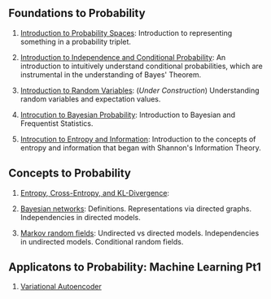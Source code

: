 
## Foundations to Probability

1. [Introduction to Probability Spaces](published_notes/fundamental/intro_prob_spaces/): Introduction to representing something in a probability triplet.

2. [Introduction to Independence and Conditional Probability](published_notes/fundamental/intro_cond_prob/index.md): An introduction to intuitively understand conditional probabilities, which are instrumental in the understanding of Bayes' Theorem.

3. [Introduction to Random Variables](published_notes/fundamental/intro_rand_var/): (*Under Construction*) Understanding random variables and expectation values.

4. [Introcution to Bayesian Probability](preliminaries/intro_bayesian_prob/): Introduction to Bayesian and Frequentist Statistics.

5. [Introcution to Entropy and Information](published_notes/fundamental/intro_entropy/): Introduction to the concepts of entropy and information that began with Shannon's Information Theory.



## Concepts to Probability

1. [Entropy, Cross-Entropy, and KL-Divergence](published_notes/concepts_to_prob/kl_divergence/):  

2. [Bayesian networks](representation/directed/): Definitions. Representations via directed graphs. Independencies in directed models.

3. [Markov random fields](representation/undirected/): Undirected vs directed models. Independencies in undirected models. Conditional random fields.


## Applicatons to Probability: Machine Learning Pt1

1. [Variational Autoencoder](published_notes/applications_pt_1/vae)

